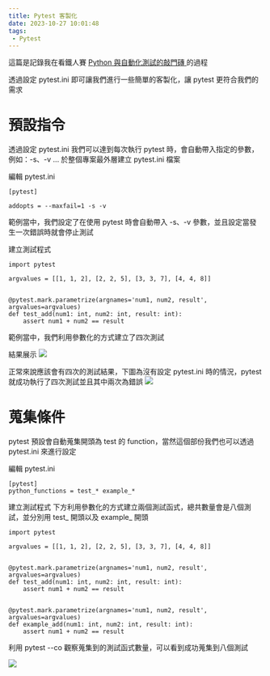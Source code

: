 ```yaml
---
title: Pytest 客製化
date: 2023-10-27 10:01:48
tags: 
 - Pytest 
---
```


這篇是記錄我在看鐵人賽 [Python 與自動化測試的敲門磚 ](https://ithelp.ithome.com.tw/articles/10307485) 的過程

透過設定 pytest.ini 即可讓我們進行一些簡單的客製化，讓 pytest 更符合我們的需求

# 預設指令
透過設定 pytest.ini 我們可以達到每次執行 pytest 時，會自動帶入指定的參數，例如：-s、-v ...
於整個專案最外層建立 pytest.ini 檔案

編輯 pytest.ini

```
[pytest]

addopts = --maxfail=1 -s -v 

```
範例當中，我們設定了在使用 pytest 時會自動帶入 -s、-v 參數，並且設定當發生一次錯誤時就會停止測試

建立測試程式
```
import pytest

argvalues = [[1, 1, 2], [2, 2, 5], [3, 3, 7], [4, 4, 8]]


@pytest.mark.parametrize(argnames='num1, num2, result', argvalues=argvalues)
def test_add(num1: int, num2: int, result: int):
    assert num1 + num2 == result
```
範例當中，我們利用參數化的方式建立了四次測試

結果展示
![](https://hackmd.io/_uploads/rknCv5uMp.png)


正常來說應該會有四次的測試結果，下圖為沒有設定 pytest.ini 時的情況，pytest 就成功執行了四次測試並且其中兩次為錯誤
![](https://hackmd.io/_uploads/BJvtPcdf6.png)


# 蒐集條件

pytest 預設會自動蒐集開頭為 test 的 function，當然這個部份我們也可以透過 pytest.ini 來進行設定

編輯 pytest.ini
```
[pytest]
python_functions = test_* example_*

```
建立測試程式
下方利用參數化的方式建立兩個測試函式，總共數量會是八個測試，並分別用 test_ 開頭以及 example_ 開頭
```
import pytest

argvalues = [[1, 1, 2], [2, 2, 5], [3, 3, 7], [4, 4, 8]]


@pytest.mark.parametrize(argnames='num1, num2, result', argvalues=argvalues)
def test_add(num1: int, num2: int, result: int):
    assert num1 + num2 == result


@pytest.mark.parametrize(argnames='num1, num2, result', argvalues=argvalues)
def example_add(num1: int, num2: int, result: int):
    assert num1 + num2 == result
```

利用 pytest --co 觀察蒐集到的測試函式數量，可以看到成功蒐集到八個測試

![](https://hackmd.io/_uploads/rJI2ccOG6.png)